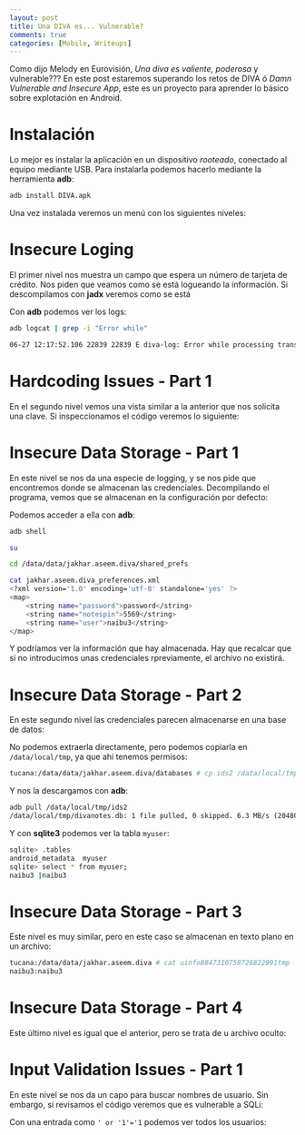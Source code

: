 ```yaml
---
layout: post
title: Una DIVA es... Vulnerable?
comments: true
categories: [Mobile, Writeups]
---
```


Como dijo Melody en Eurovisión, *Una diva es valiente, poderosa* y vulnerable??? En este post estaremos superando los retos de DIVA ó *Damn Vulnerable and Insecure App*, este es un proyecto para aprender lo básico sobre explotación en Android.

# Instalación

Lo mejor es instalar la aplicación en un dispositivo *rooteado*, conectado al equipo mediante USB. Para instalarla podemos hacerlo mediante la herramienta **adb**:

```bash
adb install DIVA.apk
```

Una vez instalada veremos un menú con los siguientes niveles:

# Insecure Loging

El primer nivel nos muestra un campo que espera un número de tarjeta de crédito. Nos piden que veamos como se está logueando la información. Si descompilamos con **jadx** veremos como se está

Con **adb** podemos ver los logs:

```bash
adb logcat | grep -i "Error while"

06-27 12:17:52.106 22839 22839 E diva-log: Error while processing transaction with credit card: <El número que hemos introducido>
```

# Hardcoding Issues - Part 1

En el segundo nivel vemos una vista similar a la anterior que nos solicita una clave. Si inspeccionamos el código veremos lo siguiente:

# Insecure Data Storage - Part 1

En este nivel se nos da una especie de logging, y se nos pide que encontremos donde se almacenan las credenciales. Decompilando el programa, vemos que se almacenan en la configuración por defecto:

Podemos acceder a ella con **adb**:

```bash
adb shell

su

cd /data/data/jakhar.aseem.diva/shared_prefs

cat jakhar.aseem.diva_preferences.xml                                                         
<?xml version='1.0' encoding='utf-8' standalone='yes' ?>
<map>
    <string name="password">password</string>
    <string name="notespin">5569</string>
    <string name="user">naibu3</string>
</map>
```

Y podríamos ver la información que hay almacenada. Hay que recalcar que si no introducimos unas credenciales rpreviamente, el archivo no existirá.

# Insecure Data Storage - Part 2

En este segundo nivel las credenciales parecen almacenarse en una base de datos:

No podemos extraerla directamente, pero podemos copiarla en `/data/local/tmp`, ya que ahí tenemos permisos:

```bash
tucana:/data/data/jakhar.aseem.diva/databases # cp ids2 /data/local/tmp  
```

Y nos la descargamos con **adb**:

```bash
adb pull /data/local/tmp/ids2
/data/local/tmp/divanotes.db: 1 file pulled, 0 skipped. 6.3 MB/s (20480 bytes in 0.003s)
```

Y con **sqlite3** podemos ver la tabla `myuser`:

```bash
sqlite> .tables
android_metadata  myuser          
sqlite> select * from myuser;
naibu3 |naibu3
```

# Insecure Data Storage - Part 3

Este nivel es muy similar, pero en este caso se almacenan en texto plano en un archivo:

```bash
tucana:/data/data/jakhar.aseem.diva # cat uinfo8847310758726822991tmp                                                                            
naibu3:naibu3
```

# Insecure Data Storage - Part 4

Este último nivel es igual que el anterior, pero se trata de u archivo oculto:

# Input Validation Issues - Part 1

En este nivel se nos da un capo para buscar nombres de usuario. Sin embargo, si revisamos el código veremos que es vulnerable a SQLi:

Con una entrada como `' or '1'='1` podemos ver todos los usuarios:

